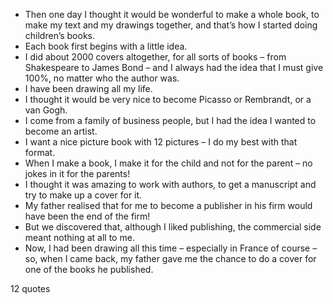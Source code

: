  - Then one day I thought it would be wonderful to make a whole book, to make my text and my drawings together, and that’s how I started doing children’s books.
 - Each book first begins with a little idea.
 - I did about 2000 covers altogether, for all sorts of books – from Shakespeare to James Bond – and I always had the idea that I must give 100%, no matter who the author was.
 - I have been drawing all my life.
 - I thought it would be very nice to become Picasso or Rembrandt, or a van Gogh.
 - I come from a family of business people, but I had the idea I wanted to become an artist.
 - I want a nice picture book with 12 pictures – I do my best with that format.
 - When I make a book, I make it for the child and not for the parent – no jokes in it for the parents!
 - I thought it was amazing to work with authors, to get a manuscript and try to make up a cover for it.
 - My father realised that for me to become a publisher in his firm would have been the end of the firm!
 - But we discovered that, although I liked publishing, the commercial side meant nothing at all to me.
 - Now, I had been drawing all this time – especially in France of course – so, when I came back, my father gave me the chance to do a cover for one of the books he published.

12 quotes